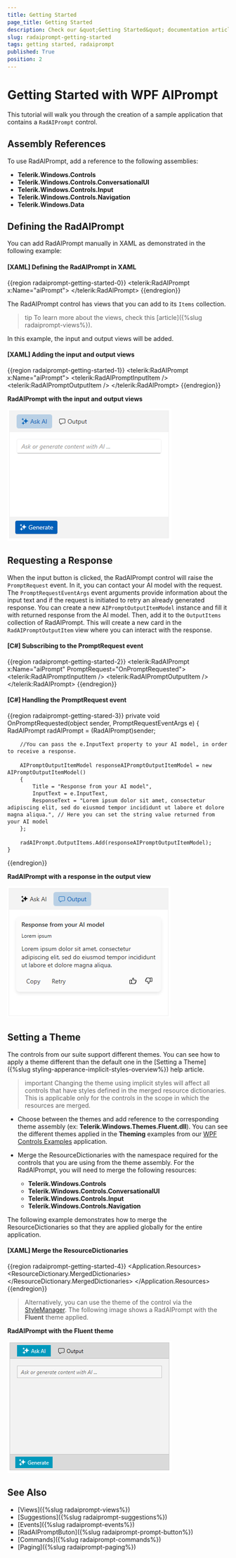 ```yaml
---
title: Getting Started
page_title: Getting Started
description: Check our &quot;Getting Started&quot; documentation article for the RadAIPrompt control.
slug: radaiprompt-getting-started
tags: getting started, radaiprompt
published: True
position: 2
---
```


# Getting Started with WPF AIPrompt

This tutorial will walk you through the creation of a sample application that contains a `RadAIPrompt` control.

## Assembly References

To use RadAIPrompt, add a reference to the following assemblies:

* __Telerik.Windows.Controls__
* __Telerik.Windows.Controls.ConversationalUI__
* __Telerik.Windows.Controls.Input__
* __Telerik.Windows.Controls.Navigation__
* __Telerik.Windows.Data__

## Defining the RadAIPrompt

You can add RadAIPrompt manually in XAML as demonstrated in the following example:

#### __[XAML] Defining the RadAIPrompt in XAML__
{{region radaiprompt-getting-started-0}}
    <telerik:RadAIPrompt x:Name="aiPrompt">
    </telerik:RadAIPrompt>
{{endregion}}

The RadAIPrompt control has views that you can add to its `Items` collection. 

>tip To learn more about the views, check this [article]({%slug radaiprompt-views%}).

In this example, the input and output views will be added.

#### __[XAML] Adding the input and output views__
{{region radaiprompt-getting-started-1}}
    <telerik:RadAIPrompt x:Name="aiPrompt">
        <telerik:RadAIPromptInputItem />
        <telerik:RadAIPromptOutputItem />
    </telerik:RadAIPrompt>
{{endregion}}

__RadAIPrompt with the input and output views__

![WPF RadAIPrompt with input and output views](images/radaiprompt-getting-started-0.png)

## Requesting a Response

When the input button is clicked, the RadAIPrompt control will raise the `PromptRequest` event. In it, you can contact your AI model with the request. The `PromptRequestEventArgs` event arguments provide information about the input text and if the request is initiated to retry an already generated response. You can create a new `AIPromptOutputItemModel` instance and fill it with returned response from the AI model. Then, add it to the `OutputItems` collection of RadAIPrompt. This will create a new card in the `RadAIPromptOutputItem` view where you can interact with the response.

#### __[C#] Subscribing to the PromptRequest event__
{{region radaiprompt-getting-started-2}}
    <telerik:RadAIPrompt x:Name="aiPrompt" PromptRequest="OnPromptRequested">
        <telerik:RadAIPromptInputItem />
        <telerik:RadAIPromptOutputItem />
    </telerik:RadAIPrompt>
{{endregion}}

#### __[C#] Handling the PromptRequest event__
{{region radaiprompt-getting-stared-3}}
    private void OnPromptRequested(object sender, PromptRequestEventArgs e)
    {
    	RadAIPrompt radAIPrompt = (RadAIPrompt)sender;
    
    	//You can pass the e.InputText property to your AI model, in order to receive a response.

    	AIPromptOutputItemModel responseAIPromptOutputItemModel = new AIPromptOutputItemModel()
    	{ 
    		Title = "Response from your AI model",
    		InputText = e.InputText,
    		ResponseText = "Lorem ipsum dolor sit amet, consectetur adipiscing elit, sed do eiusmod tempor incididunt ut labore et dolore magna aliqua.", // Here you can set the string value returned from your AI model
    	};

    	radAIPrompt.OutputItems.Add(responseAIPromptOutputItemModel);
    }
{{endregion}}

__RadAIPrompt with a response in the output view__

![WPF RadAIPrompt with a response in the output view](images/radaiprompt-getting-started-1.png)

## Setting a Theme

The controls from our suite support different themes. You can see how to apply a theme different than the default one in the [Setting a Theme]({%slug styling-apperance-implicit-styles-overview%}) help article.

>important Changing the theme using implicit styles will affect all controls that have styles defined in the merged resource dictionaries. This is applicable only for the controls in the scope in which the resources are merged. 
* Choose between the themes and add reference to the corresponding theme assembly (ex: __Telerik.Windows.Themes.Fluent.dll__). You can see the different themes applied in the __Theming__ examples from our [WPF Controls Examples](https://demos.telerik.com/wpf/) application.

* Merge the ResourceDictionaries with the namespace required for the controls that you are using from the theme assembly. For the RadAIPrompt, you will need to merge the following resources:

	* __Telerik.Windows.Controls__
    * __Telerik.Windows.Controls.ConversationalUI__
    * __Telerik.Windows.Controls.Input__
    * __Telerik.Windows.Controls.Navigation__

The following example demonstrates how to merge the ResourceDictionaries so that they are applied globally for the entire application.

#### __[XAML] Merge the ResourceDictionaries__
{{region radaiprompt-getting-started-4}}
    <Application.Resources>
    	<ResourceDictionary>
    		<ResourceDictionary.MergedDictionaries>
    			<ResourceDictionary Source="/Telerik.Windows.Themes.Fluent;component/Themes/System.Windows.xaml"/>
    			<ResourceDictionary Source="/Telerik.Windows.Themes.Fluent;component/Themes/Telerik.Windows.Controls.xaml"/>
                <ResourceDictionary Source="/Telerik.Windows.Themes.Fluent;component/Themes/Telerik.Windows.Controls.ConversationalUI.xaml"/>
                <ResourceDictionary Source="/Telerik.Windows.Themes.Fluent;component/Themes/Telerik.Windows.Controls.Input.xaml"/>
                <ResourceDictionary Source="/Telerik.Windows.Themes.Fluent;component/Themes/Telerik.Windows.Controls.Navigation.xaml"/>
    		</ResourceDictionary.MergedDictionaries>
    	</ResourceDictionary>
    </Application.Resources>
{{endregion}}

>Alternatively, you can use the theme of the control via the [StyleManager](https://docs.telerik.com/devtools/wpf/styling-and-appearance/stylemanager/common-styling-apperance-setting-theme-wpf).
The following image shows a RadAIPrompt with the __Fluent__ theme applied.

__RadAIPrompt with the Fluent theme__

![WPF RadAIPrompt with the Fluent theme](images/radaiprompt-getting-started-2.png)

## See Also
* [Views]({%slug radaiprompt-views%})
* [Suggestions]({%slug radaiprompt-suggestions%})
* [Events]({%slug radaiprompt-events%})
* [RadAIPromptButon]({%slug radaiprompt-prompt-button%})
* [Commands]({%slug radaiprompt-commands%})
* [Paging]({%slug radaiprompt-paging%})